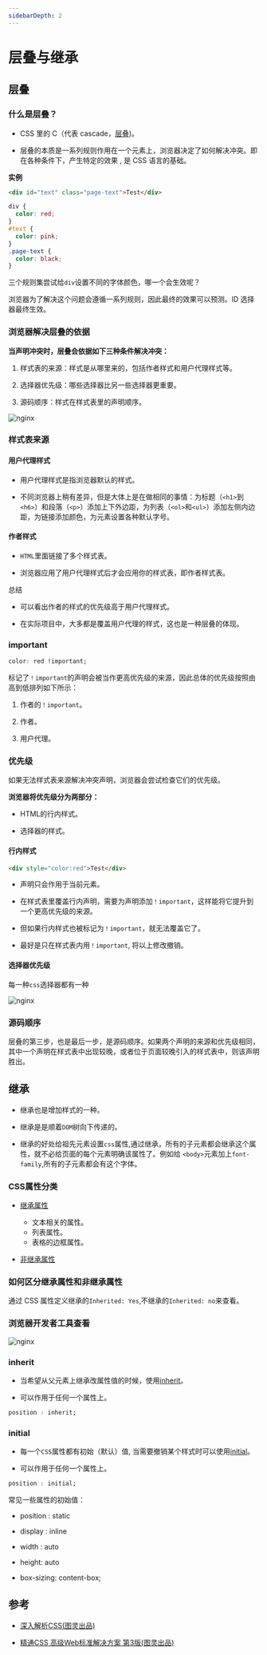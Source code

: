 ```yaml
---
sidebarDepth: 2
---
```


# 层叠与继承


## 层叠

### 什么是层叠？

- CSS 里的 C（代表 cascade，[层叠](https://developer.mozilla.org/zh-CN/docs/Web/CSS/Cascade))。

- 层叠的本质是一系列规则作用在一个元素上，浏览器决定了如何解决冲突。即在各种条件下，产生特定的效果 , 是 CSS 语言的基础。

**实例**

```html
<div id="text" class="page-text">Test</div>
```

```css
div {
  color: red;
}
#text {
  color: pink;
}
.page-text {
  color: black;
}
```

三个规则集尝试给`div`设置不同的字体颜色，哪一个会生效呢？

浏览器为了解决这个问题会遵循一系列规则，因此最终的效果可以预测。ID 选择器最终生效。

### 浏览器解决层叠的依据

 **当声明冲突时，层叠会依据如下三种条件解决冲突：**

1. 样式表的来源：样式是从哪里来的，包括作者样式和用户代理样式等。

2. 选择器优先级：哪些选择器比另一些选择器更重要。

3. 源码顺序：样式在样式表里的声明顺序。

![nginx](../images/css-cengdie.png)


### 样式表来源


####  用户代理样式

- 用户代理样式是指浏览器默认的样式。

- 不同浏览器上稍有差异，但是大体上是在做相同的事情：为标题（`<h1>`到`<h6>`）和段落（`<p>`）添加上下外边距，为列表（`<ol>`和`<ul>`）添加左侧内边距，为链接添加颜色，为元素设置各种默认字号。

####  作者样式

- `HTML`里面链接了多个样式表。

- 浏览器应用了用户代理样式后才会应用你的样式表，即作者样式表。

总结

- 可以看出作者的样式的优先级高于用户代理样式。

- 在实际项目中，大多都是覆盖用户代理的样式，这也是一种层叠的体现。

###  important

```css
color: red !important;
```

标记了`！important`的声明会被当作更高优先级的来源，因此总体的优先级按照由高到低排列如下所示：

1. 作者的`！important`。

2. 作者。

3. 用户代理。


### 优先级

如果无法样式表来源解决冲突声明，浏览器会尝试检查它们的优先级。

**浏览器将优先级分为两部分：**

-  HTML的行内样式。

-  选择器的样式。

#### 行内样式

```html
<div style="color:red">Test</div>
```

- 声明只会作用于当前元素。

- 在样式表里覆盖行内声明，需要为声明添加`！important`，这样能将它提升到一个更高优先级的来源。

- 但如果行内样式也被标记为`！important`，就无法覆盖它了。

- 最好是只在样式表内用`！important`, 将以上修改撤销。

#### 选择器优先级

每一种`css`选择器都有一种

![nginx](../images/css-youxianji.png)

### 源码顺序

层叠的第三步，也是最后一步，是源码顺序。如果两个声明的来源和优先级相同，
其中一个声明在样式表中出现较晚，或者位于页面较晚引入的样式表中，则该声明胜出。

## 继承

- 继承也是增加样式的一种。

- 继承是是顺着`DOM`树向下传递的。

- 继承的好处给祖先元素设置`css`属性,通过继承，所有的子元素都会继承这个属性，就不必给页面的每个元素明确该属性了。例如给
    `<body>`元素加上`font-family`,所有的子元素都会有这个字体。




### CSS属性分类

- [继承属性](https://developer.mozilla.org/zh-CN/docs/Web/CSS/inheritance)

  -  文本相关的属性。
  -  列表属性。
  -  表格的边框属性。

- [非继承属性](https://developer.mozilla.org/zh-CN/docs/Web/CSS/inheritance)

### 如何区分继承属性和非继承属性

通过 CSS 属性定义继承的`Inherited: Yes`,不继承的`Inherited: no`来查看。


### 浏览器开发者工具查看

![nginx](../images/css-tools.png)





### inherit

- 当希望从父元素上继承改属性值的时候，使用[inherit](https://developer.mozilla.org/zh-CN/docs/Web/CSS/inherit)。

- 可以作用于任何一个属性上。

```css
position : inherit;
```

### initial

- 每一个`CSS`属性都有初始（默认）值, 当需要撤销某个样式时可以使用[initial](https://developer.mozilla.org/zh-CN/docs/Web/CSS/initial)。

- 可以作用于任何一个属性上。

```css
position : initial;
```

常见一些属性的初始值：

-  position : static

-  display : inline

- width : auto

- height: auto

- box-sizing: content-box;

## 参考

- [深入解析CSS(图灵出品)](https://item.jd.com/12642199.html)

- [精通CSS 高级Web标准解决方案 第3版(图灵出品)](https://item.jd.com/12550434.html)